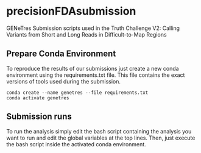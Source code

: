 # precisionFDAsubmission
 GENeTres Submission scripts used in the Truth Challenge V2: Calling Variants from Short and Long Reads in Difficult-to-Map Regions

## Prepare Conda Environment

To reproduce the results of our submissions just create a new conda environment using the requirements.txt file. This file contains the exact versions of tools used during the submission.

```
conda create --name genetres --file requirements.txt
conda activate genetres
```

## Submission runs

To run the analysis simply edit the bash script containing the analysis you want to run and edit the global variables at the top lines. Then, just execute the bash script inside the activated conda environment. 
